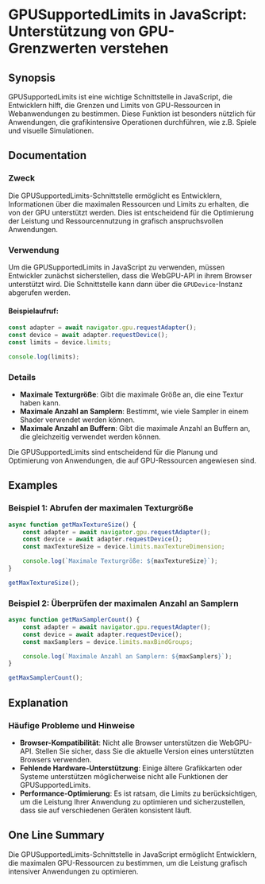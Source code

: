 <!--
Meta Description: # GPUSupportedLimits in JavaScript: Unterstützung von GPU-Grenzwerten verstehen ## Synopsis GPUSupportedLimits ist eine wichtige Schnittstelle in Java...
Meta Keywords: die, const, gpu, limits, gpusupportedlimits
-->

# GPUSupportedLimits in JavaScript: Unterstützung von GPU-Grenzwerten verstehen

## Synopsis
GPUSupportedLimits ist eine wichtige Schnittstelle in JavaScript, die Entwicklern hilft, die Grenzen und Limits von GPU-Ressourcen in Webanwendungen zu bestimmen. Diese Funktion ist besonders nützlich für Anwendungen, die grafikintensive Operationen durchführen, wie z.B. Spiele und visuelle Simulationen.

## Documentation
### Zweck
Die GPUSupportedLimits-Schnittstelle ermöglicht es Entwicklern, Informationen über die maximalen Ressourcen und Limits zu erhalten, die von der GPU unterstützt werden. Dies ist entscheidend für die Optimierung der Leistung und Ressourcennutzung in grafisch anspruchsvollen Anwendungen.

### Verwendung
Um die GPUSupportedLimits in JavaScript zu verwenden, müssen Entwickler zunächst sicherstellen, dass die WebGPU-API in ihrem Browser unterstützt wird. Die Schnittstelle kann dann über die `GPUDevice`-Instanz abgerufen werden.

#### Beispielaufruf:
```javascript
const adapter = await navigator.gpu.requestAdapter();
const device = await adapter.requestDevice();
const limits = device.limits;

console.log(limits);
```

### Details
- **Maximale Texturgröße**: Gibt die maximale Größe an, die eine Textur haben kann.
- **Maximale Anzahl an Samplern**: Bestimmt, wie viele Sampler in einem Shader verwendet werden können.
- **Maximale Anzahl an Buffern**: Gibt die maximale Anzahl an Buffern an, die gleichzeitig verwendet werden können.

Die GPUSupportedLimits sind entscheidend für die Planung und Optimierung von Anwendungen, die auf GPU-Ressourcen angewiesen sind.

## Examples
### Beispiel 1: Abrufen der maximalen Texturgröße
```javascript
async function getMaxTextureSize() {
    const adapter = await navigator.gpu.requestAdapter();
    const device = await adapter.requestDevice();
    const maxTextureSize = device.limits.maxTextureDimension;

    console.log(`Maximale Texturgröße: ${maxTextureSize}`);
}

getMaxTextureSize();
```

### Beispiel 2: Überprüfen der maximalen Anzahl an Samplern
```javascript
async function getMaxSamplerCount() {
    const adapter = await navigator.gpu.requestAdapter();
    const device = await adapter.requestDevice();
    const maxSamplers = device.limits.maxBindGroups;

    console.log(`Maximale Anzahl an Samplern: ${maxSamplers}`);
}

getMaxSamplerCount();
```

## Explanation
### Häufige Probleme und Hinweise
- **Browser-Kompatibilität**: Nicht alle Browser unterstützen die WebGPU-API. Stellen Sie sicher, dass Sie die aktuelle Version eines unterstützten Browsers verwenden.
- **Fehlende Hardware-Unterstützung**: Einige ältere Grafikkarten oder Systeme unterstützen möglicherweise nicht alle Funktionen der GPUSupportedLimits.
- **Performance-Optimierung**: Es ist ratsam, die Limits zu berücksichtigen, um die Leistung Ihrer Anwendung zu optimieren und sicherzustellen, dass sie auf verschiedenen Geräten konsistent läuft.

## One Line Summary
Die GPUSupportedLimits-Schnittstelle in JavaScript ermöglicht Entwicklern, die maximalen GPU-Ressourcen zu bestimmen, um die Leistung grafisch intensiver Anwendungen zu optimieren.